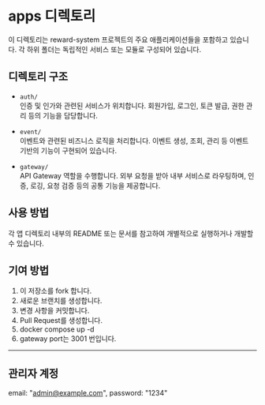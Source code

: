 # apps 디렉토리

이 디렉토리는 reward-system 프로젝트의 주요 애플리케이션들을 포함하고 있습니다. 각 하위 폴더는 독립적인 서비스 또는 모듈로 구성되어 있습니다.

## 디렉토리 구조

- `auth/`  
  인증 및 인가와 관련된 서비스가 위치합니다. 회원가입, 로그인, 토큰 발급, 권한 관리 등의 기능을 담당합니다.

- `event/`  
  이벤트와 관련된 비즈니스 로직을 처리합니다. 이벤트 생성, 조회, 관리 등 이벤트 기반의 기능이 구현되어 있습니다.

- `gateway/`  
  API Gateway 역할을 수행합니다. 외부 요청을 받아 내부 서비스로 라우팅하며, 인증, 로깅, 요청 검증 등의 공통 기능을 제공합니다.

## 사용 방법

각 앱 디렉토리 내부의 README 또는 문서를 참고하여 개별적으로 실행하거나 개발할 수 있습니다.

## 기여 방법

1. 이 저장소를 fork 합니다.
2. 새로운 브랜치를 생성합니다.
3. 변경 사항을 커밋합니다.
4. Pull Request를 생성합니다.
5. docker compose up -d
6. gateway port는 3001 번입니다.

---

## 관리자 계정

email: "admin@example.com", password: "1234"
